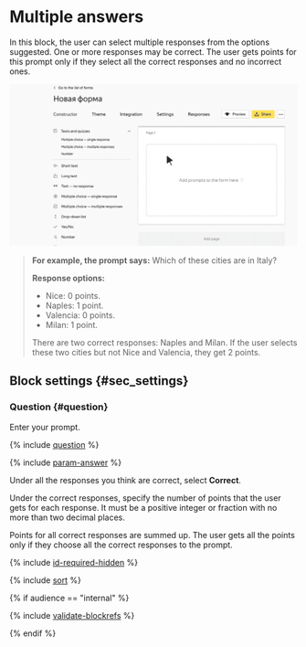 # Multiple answers

In this block, the user can select multiple responses from the options suggested. One or more responses may be correct. The user gets points for this prompt only if they select all the correct responses and no incorrect ones.

![](../../_assets/forms/tutorial-test-multiple.gif)

>**For example, the prompt says:** Which of these cities are in Italy?
>
>**Response options:**
>
>- Nice: 0 points.
>- Naples: 1 point.
>- Valencia: 0 points.
>- Milan: 1 point.
>
>There are two correct responses: Naples and Milan. If the user selects these two cities but not Nice and Valencia, they get 2 points.

## Block settings {#sec_settings}

### Question {#question}

Enter your prompt.

{% include [question](../../_includes/forms/question.md) %}

{% include [param-answer](../../_includes/forms/param-answer.md) %}

Under all the responses you think are correct, select **Correct**.

Under the correct responses, specify the number of points that the user gets for each response. It must be a positive integer or fraction with no more than two decimal places.

Points for all correct responses are summed up. The user gets all the points only if they choose all the correct responses to the prompt.

{% include [id-required-hidden](../../_includes/forms/id-required-hidden.md) %}

{% include [sort](../../_includes/forms/sort.md) %}

{% if audience == "internal" %}

{% include [validate-blockrefs](../../_includes/forms/validate-blockrefs.md) %}

{% endif %}

